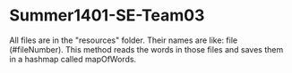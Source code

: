 # Summer1401-SE-Team03
All files are in the "resources" folder. Their names are like: file (#fileNumber).
This method reads the words in those files and saves them in a hashmap called mapOfWords.
